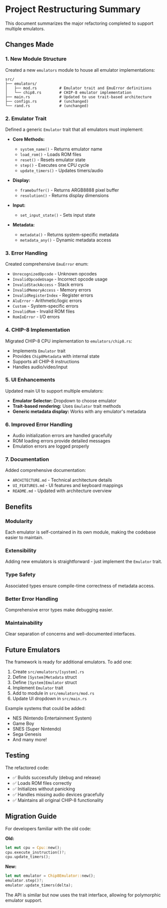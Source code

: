 # Project Restructuring Summary

This document summarizes the major refactoring completed to support multiple emulators.

## Changes Made

### 1. New Module Structure

Created a new `emulators` module to house all emulator implementations:

```
src/
├── emulators/
│   ├── mod.rs          # Emulator trait and EmuError definitions
│   └── chip8.rs        # CHIP-8 emulator implementation
├── main.rs             # Updated to use trait-based architecture
├── configs.rs          # (unchanged)
└── rand.rs             # (unchanged)
```

### 2. Emulator Trait

Defined a generic `Emulator` trait that all emulators must implement:

- **Core Methods:**
  - `system_name()` - Returns emulator name
  - `load_rom()` - Loads ROM files
  - `reset()` - Resets emulator state
  - `step()` - Executes one CPU cycle
  - `update_timers()` - Updates timers/audio

- **Display:**
  - `framebuffer()` - Returns ARGB8888 pixel buffer
  - `resolution()` - Returns display dimensions

- **Input:**
  - `set_input_state()` - Sets input state

- **Metadata:**
  - `metadata()` - Returns system-specific metadata
  - `metadata_any()` - Dynamic metadata access

### 3. Error Handling

Created comprehensive `EmuError` enum:

- `UnrecognizedOpcode` - Unknown opcodes
- `InvalidOpcodeUsage` - Incorrect opcode usage  
- `InvalidStackAccess` - Stack errors
- `InvalidMemoryAccess` - Memory errors
- `InvalidRegisterIndex` - Register errors
- `AluError` - Arithmetic/logic errors
- `Custom` - System-specific errors
- `InvalidRom` - Invalid ROM files
- `RomIoError` - I/O errors

### 4. CHIP-8 Implementation

Migrated CHIP-8 CPU implementation to `emulators/chip8.rs`:

- Implements `Emulator` trait
- Provides `Chip8Metadata` with internal state
- Supports all CHIP-8 instructions
- Handles audio/video/input

### 5. UI Enhancements

Updated main UI to support multiple emulators:

- **Emulator Selector:** Dropdown to choose emulator
- **Trait-based rendering:** Uses `Emulator` trait methods
- **Generic metadata display:** Works with any emulator's metadata

### 6. Improved Error Handling

- Audio initialization errors are handled gracefully
- ROM loading errors provide detailed messages
- Emulation errors are logged properly

### 7. Documentation

Added comprehensive documentation:

- `ARCHITECTURE.md` - Technical architecture details
- `UI_FEATURES.md` - UI features and keyboard mappings  
- `README.md` - Updated with architecture overview

## Benefits

### Modularity
Each emulator is self-contained in its own module, making the codebase easier to maintain.

### Extensibility  
Adding new emulators is straightforward - just implement the `Emulator` trait.

### Type Safety
Associated types ensure compile-time correctness of metadata access.

### Better Error Handling
Comprehensive error types make debugging easier.

### Maintainability
Clear separation of concerns and well-documented interfaces.

## Future Emulators

The framework is ready for additional emulators. To add one:

1. Create `src/emulators/[system].rs`
2. Define `[System]Metadata` struct
3. Define `[System]Emulator` struct  
4. Implement `Emulator` trait
5. Add to module in `src/emulators/mod.rs`
6. Update UI dropdown in `src/main.rs`

Example systems that could be added:
- NES (Nintendo Entertainment System)
- Game Boy
- SNES (Super Nintendo)
- Sega Genesis
- And many more!

## Testing

The refactored code:
- ✅ Builds successfully (debug and release)
- ✅ Loads ROM files correctly
- ✅ Initializes without panicking
- ✅ Handles missing audio devices gracefully
- ✅ Maintains all original CHIP-8 functionality

## Migration Guide

For developers familiar with the old code:

**Old:**
```rust
let mut cpu = Cpu::new();
cpu.execute_instruction()?;
cpu.update_timers();
```

**New:**
```rust
let mut emulator = Chip8Emulator::new();
emulator.step()?;
emulator.update_timers(delta);
```

The API is similar but now uses the trait interface, allowing for polymorphic emulator support.
